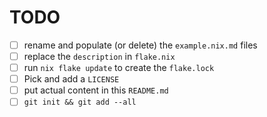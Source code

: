 
# TODO

* [ ] rename and populate (or delete) the `example.nix.md` files
* [ ] replace the `description` in `flake.nix`
* [ ] run `nix flake update` to create the `flake.lock`
* [ ] Pick and add a `LICENSE`
* [ ] put actual content in this `README.md`
* [ ] `git init && git add --all`
